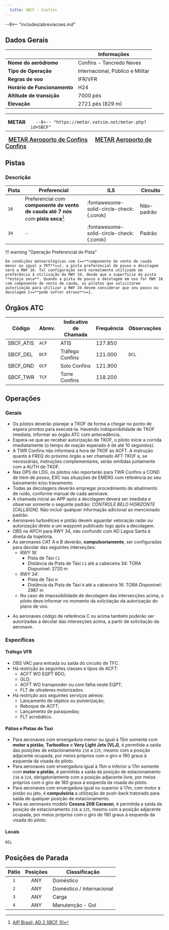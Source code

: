 ```yaml
---
  title: SBCF - Confins
---
```


--8<-- "includes/abreviacoes.md"

## Dados Gerais

|                              | Informações                      |
|------------------------------|----------------------------------|
| **Nome do aeródromo**        | Confins - Tancredo Neves         |
| **Tipo de Operação**         | Internacional, Público e Militar |
| **Regras de voo**            | IFR/VFR                          |
| **Horário de Funcionamento** | H24                              |
| **Altitude de transição**    | 7000 pés                         |
| **Elevação**                 | 2721 pés (829 m)                 |

<table><tr><td><strong>METAR</strong></td><td><code>
  --8<-- "https://metar.vatsim.net/metar.php?id=SBCF"
</code></td></tr></table>
<a href="https://metar-taf.com/pt/SBCF" target="_blank" id="metartaf-LkzIl7SM"  style="font-size:18px; font-weight:500; color:#000; width:300px; height:435px; display:var(--show-dark); background-color: var(--md-default-bg-color); padding: 10px; margin: 0 0px 0.5em;">METAR Aeroporto de Confins</a>
<script async defer crossorigin="anonymous" src="https://metar-taf.com/pt/embed-js/SBCF?u=56997&bg_color=182061&qnh=hPa&rh=rh&target=LkzIl7SM"></script>
<a href="https://metar-taf.com/pt/SBCF" target="_blank" id="metartaf-LkzIl7SN" style="font-size:18px; font-weight:500; color:#000; width:300px; height:435px; display:var(--show-light); background-color: var(--md-default-bg-color); padding: 10px; margin: 0 0px 0.5em;">METAR Aeroporto de Confins</a>
<script async defer crossorigin="anonymous" src="https://metar-taf.com/pt/embed-js/SBCF?u=56997&qnh=hPa&rh=rh&target=LkzIl7SN"></script>

## Pistas

### Descrição

| Pista | Preferencial                                                                       | ILS                                         | Circuito            |
|-------|------------------------------------------------------------------------------------|--------------------------------------------|---------------------|
| `16`  | Preferencial com **componente de vento de cauda até 7 nós** com **pista seca**[^1] | :fontawesome-solid-circle-check:{.corok}    | Não-padrão          |
| `34`  | -                                                                                  | :fontawesome-solid-circle-check:{.corok}    | Padrão              | 

[^1]: [AIP Brasil, AD 2 SBCF 10](https://aisweb.decea.mil.br/?i=publicacoes&p=aip) 

!!! warning "Operação Preferencial de Pista"

    Em condições meteorológicas com {==**componente de vento de cauda menor ou igual a 7KT**==}, a pista preferencial de pouso e decolagem será a RWY 16. Tal configuração será normalmente utilizado em preferência à utilização da RWY 34, desde que a superfície da pista **esteja seca**. Quando a pista de pouso e decolagem em uso for RWY 16 com componente de vento de cauda, os pilotos que solicitarem autorização para utilizar a RWY 34 devem considerar que seu pouso ou decolagem {==**pode sofrer atraso**==}.

## Órgãos ATC

| Código     | Abrev. | Indicativo de Chamada | Frequência | Observações |
| ---------- | ------ | --------------------- | ---------- | ----------- |
| SBCF_ATIS  | `ACF`  | ATIS                  | 127.850    |             |
| SBCF_DEL   | `DCF`  | Tráfego Confins       | 121.000    | `DCL`       |
| SBCF_GND   | `GCF`  | Solo Confins          | 121.900    |             |
| SBCF_TWR   | `TCF`  | Torre Confins         | 118.200    |             |

## Operações

### Gerais

- Os pilotos deverão planejar a TKOF de forma a chegar no ponto de espera prontos para executá-la. Havendo indisponibilidade de TKOF imediata, informar ao órgão ATC com antecedência.
- Espera-se que ao receber autorização de TKOF, o piloto inicie a corrida imediatamente (o tempo de reação esperado é de até 10 segundos).
- A TWR Confins não informará a hora de TKOF às ACFT. A instrução quanto à FREQ do próximo órgão a ser chamado AFT TKOF e, se necessárias, instruções complementares, serão emitidas juntamente com a AUTH de TKOF.
- Nas OPS de LDG, os pilotos não reportarão para TWR Confins a COND de trem de pouso, EXC nas situações de EMERG com referência ao seu baixamento e/ou travamento.
- Todas as decolagens deverão empregar procedimento de abatimento de ruído, conforme manual de cada aeronave.
- A chamada inicial ao APP após a decolagem deverá ser imediata e observar somente o seguinte padrão: *CONTROLE BELO HORIZONTE [CALLSIGN]*. Não incluir qualquer informação adicional ao mencionado padrão.
- Aeronaves turboélices e pistão devem aguardar vetoração radar ou autorização direto a um waypoint publicado logo após a decolagem.
- OBS na APCH para RWY 34, não confundir com AD Lagoa Santa à direita da trajetória.
- As aeronaves CAT A e B deverão, **compulsoriamente**, ser configuradas para decolar das seguintes interseções:
    - *RWY 16:*
        * Pista de Táxi `C1`
        * Distância da Pista de Táxi `C1` até a cabeceira 34: TORA Disponível: 2720 m
    - *RWY 34:*
        * Pista de Táxi `H`
        * Distância da Pista de Táxi `H` até a cabeceira 16: TORA Disponível: 2987 m
    * No caso de impossibilidade de decolagem das intersecções acima, o piloto deve informar no momento da solicitação da autorização do plano de voo.
* As aeronaves código de referência C ou acima também poderão ser autorizadas a decolar das interseções acima, a partir de solicitação da aeronave.

### Específicas

#### Tráfego VFR

- OBS VAC para entrada ou saída do circuito de TFC.
- Há restrição às seguintes classes e tipos de ACFT:
    - ACFT WO EQPT RDO;
    - GLD;
    - ACFT WO transponder ou com falha neste EQPT;
    - FLT de ultraleves motorizados.
- Há restrição aos seguintes serviços aéreos:
    - Lançamento de objetos ou pulverização;
    - Reboque de ACFT;
    - Lançamento de paraquedas;
    - FLT acrobático.

#### Pátios e Pistas de Taxi

- Para aeronaves com envergadura menor ou igual à 15m somente com **motor a pistão**, **Turboélice** e **Very Light Jets (VLJ)**, é permitida a saída das posições de estacionamento `216` a `225`, mesmo com a posição adjacente ocupada, por meios próprios com o giro e 180 graus à esquerda da visada do piloto.
- Para aeronaves com envergadura igual à 15m e inferior a 17m somente com **motor a pistão**, é permitida a saída da posição de estacionamento `216` a `224`, obrigatoriamente com a posição adjacente livre, por meios próprios com o giro de 180 graus à esquerda da visada do piloto.
- Para aeronaves com envergadura igual ou superior à 17m, com motor a pistão ou jato, é **compulsória** a utilização de push-back tratorado para saída de qualquer posição de estacionamento.
- Para as aeronaves modelo **Cessna 208 Caravan**, é permitida a saída da posição de estacionamento `216` a `225`, mesmo com a posição adjacente ocupada, por meios próprios com o giro de 180 graus à esquerda da visada do piloto.

#### Locais

`NIL`

## Posições de Parada

| Pátio     | Posições  | Classificação             |
|:---------:|:---------:|---------------------------|
| `1`       | ANY       | Doméstico                 |
| `2`       | ANY       | Doméstico / Internacional |
| `3`       | ANY       | Carga                     |
| `4`       | ANY       | Manutenção - Gol          |